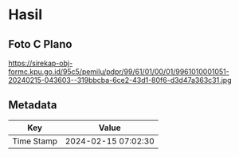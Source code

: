 # Hasil

## Foto C Plano

https://sirekap-obj-formc.kpu.go.id/95c5/pemilu/pdpr/99/61/01/00/01/9961010001051-20240215-043603--319bbcba-6ce2-43d1-80f6-d3d47a363c31.jpg


## Metadata

| Key        | Value               |
| ---------- | ------------------- |
| Time Stamp | 2024-02-15 07:02:30 |



